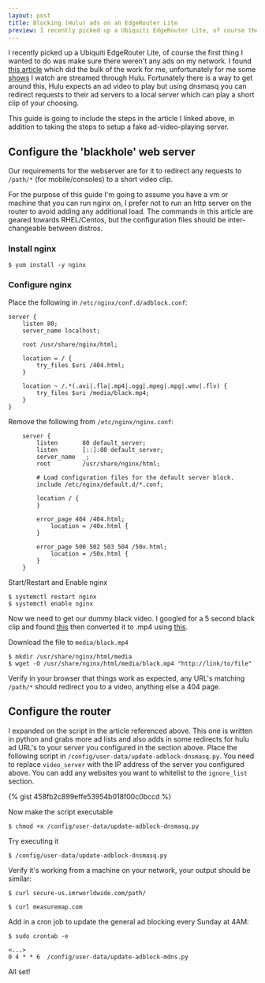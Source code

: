 ```yaml
---
layout: post
title: Blocking (Hulu) ads on an EdgeRouter Lite
preview: I recently picked up a Ubiquiti EdgeRouter Lite, of course the first thing I wanted to do was make sure there weren't any ads on my network.  I found [this article](https://help.ubnt.com/hc/en-us/articles/205223340-EdgeMAX-Ad-blocking-content-filtering-using-EdgeRouter) which did the bulk of the work for me, unfortunately for me some [shows](http://southparkstudios.com/) I watch are streamed through Hulu.
---
```


I recently picked up a Ubiquiti EdgeRouter Lite, of course the first thing I wanted to do was make sure there weren't any ads on my network.  I found [this article](https://help.ubnt.com/hc/en-us/articles/205223340-EdgeMAX-Ad-blocking-content-filtering-using-EdgeRouter) which did the bulk of the work for me, unfortunately for me some [shows](http://southparkstudios.com/) I watch are streamed through Hulu.  Fortunately there is a way to get around this, Hulu expects an ad video to play but using dnsmasq you can redirect requests to their ad servers to a local server which can play a short clip of your choosing.

This guide is going to include the steps in the article I linked above, in addition to taking the steps to setup a fake ad-video-playing server.

## Configure the 'blackhole' web server
Our requirements for the webserver are for it to redirect any requests to `/path/*` (for mobile/consoles) to a short video clip.

For the purpose of this guide I'm going to assume you have a vm or machine that you can run nginx on, I prefer not to run an http server on the router to avoid adding any additional load.  The commands in this article are geared towards RHEL/Centos, but the configuration files should be inter-changeable between distros.

### Install nginx
```
$ yum install -y nginx
```

### Configure nginx
Place the following in `/etc/nginx/conf.d/adblock.conf`:
```
server {
    listen 80;
    server_name localhost;

    root /usr/share/nginx/html;

    location = / {
        try_files $uri /404.html;
    }

    location ~ /.*(.avi|.fla|.mp4|.ogg|.mpeg|.mpg|.wmv|.flv) {
        try_files $uri /media/black.mp4;
    }
}
```

Remove the following from `/etc/nginx/nginx.conf`:
```
    server {
        listen       80 default_server;
        listen       [::]:80 default_server;
        server_name  _;
        root         /usr/share/nginx/html;

        # Load configuration files for the default server block.
        include /etc/nginx/default.d/*.conf;

        location / {
        }

        error_page 404 /404.html;
            location = /40x.html {
        }

        error_page 500 502 503 504 /50x.html;
            location = /50x.html {
        }
    }
```

Start/Restart and Enable nginx
```
$ systemctl restart nginx
$ systemctl enable nginx
```

Now we need to get our dummy black video.  I googled for a 5 second black clip and found [this](https://www.youtube.com/watch?v=xE0Bp6ENy_8) then converted it to .mp4 using [this](http://www.clipconverter.cc/).

Download the file to `media/black.mp4`
```
$ mkdir /usr/share/nginx/html/media
$ wget -O /usr/share/nginx/html/media/black.mp4 "http://link/to/file"
```

Verify in  your browser that things work as expected, any URL's matching `/path/*` should redirect you to a video, anything else a 404 page.

## Configure the router
I expanded on the script in the article referenced above.  This one is written in python and grabs more ad lists and also adds in some redirects for hulu ad URL's to your server you configured in the section above.  Place the following script in `/config/user-data/update-adblock-dnsmasq.py`.  You need to replace `video_server` with the IP address of the server you configured above.  You can add any websites you want to whitelist to the `ignore_list` section.

{% gist 458fb2c899effe53954b018f00c0bccd %}

Now make the script executable
```
$ chmod +x /config/user-data/update-adblock-dnsmasq.py
```

Try executing it
```
$ /config/user-data/update-adblock-dnsmasq.py
```

Verify it's working from a machine on your network, your output should be similar:
```
$ curl secure-us.imrworldwide.com/path/

$ curl measuremap.com

```

Add in a cron job to update the general ad blocking every Sunday at 4AM:
```
$ sudo crontab -e
```
```
<...>
0 4 * * 6  /config/user-data/update-adblock-mdns.py
```

All set!
